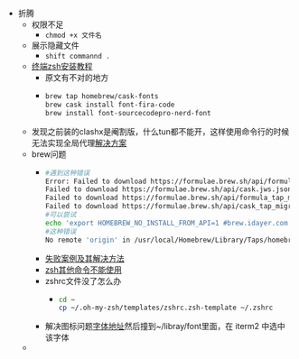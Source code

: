 - 折腾
	- 权限不足
		- `chmod +x 文件名`
	- 展示隐藏文件
		- `shift commannd .`
	- [终端zsh安装教程](https://zhuanlan.zhihu.com/p/66226220)
		- 原文有不对的地方
		- ```bash
		  brew tap homebrew/cask-fonts
		  brew cask install font-fira-code
		  brew install font-sourcecodepro-nerd-font
		  ```
	- 发现之前装的clashx是阉割版，什么tun都不能开，这样使用命令行的时候无法实现全局代理[解决方案](https://github.com/Fndroid/clash_for_windows_pkg/releases)
	- brew问题
		- ```bash
		  #遇到这种错误
		  Error: Failed to download https://formulae.brew.sh/api/formula.jws.json!
		  Failed to download https://formulae.brew.sh/api/cask.jws.json!
		  Failed to download https://formulae.brew.sh/api/formula_tap_migrations.jws.json!
		  Failed to download https://formulae.brew.sh/api/cask_tap_migrations.jws.json!
		  #可以尝试
		  echo 'export HOMEBREW_NO_INSTALL_FROM_API=1 #brew.idayer.com' >> ~/.zprofile
		  #这种错误
		  No remote 'origin' in /usr/local/Homebrew/Library/Taps/homebrew/homebrew-services, skipping update!
		  
		  ```
		- [失败案例及其解决方法](https://zhuanlan.zhihu.com/p/542207838)
		- [zsh其他命令不能使用](https://www.cnblogs.com/rgxx/p/10230847.html#:~:text=%E8%A7%A3%E5%86%B3%E5%8A%9E%E6%B3%95%201%2C%20%E4%BF%AE%E6%94%B9.bash_profile%202%2C%20%E8%BF%9B%E5%85%A5%E7%BB%88%E7%AB%AF%EF%BC%8C%E8%BE%93%E5%85%A5vim%20~%2F.bash_profile%203%2C%20%E6%B7%BB%E5%8A%A0%E4%B8%8B%E9%9D%A2%E4%B8%80%E8%A1%8C,%E4%BF%9D%E5%AD%98%E9%80%80%E5%87%BAvim%EF%BC%8C%205%2C%20%E8%BE%93%E5%85%A5%20source%20~%2F.bash_profile%206%2C%20%E7%84%B6%E5%90%8E%E5%86%8D%E8%AF%95%E4%B8%80%E4%B8%8B%E4%B8%8D%E8%83%BD%E6%AD%A3%E5%B8%B8%E4%BD%BF%E7%94%A8%E7%9A%84%E5%91%BD%E4%BB%A4%EF%BC%8C%E6%98%AF%E4%B8%8D%E6%98%AF%E5%B7%B2%E7%BB%8F%E5%A5%BD%E4%BA%86%20%E5%8F%82%E8%80%83%E9%93%BE%E6%8E%A5%EF%BC%9Ahttps%3A%2F%2Fstackoverflow.com%2Fquestions%2F18428374%2Fcommands-not-found-on-zsh)
		- zshrc文件没了怎么办
			- ```bash
			  cd ~
			  cp ~/.oh-my-zsh/templates/zshrc.zsh-template ~/.zshrc
			  ```
		- 解决图标问题[字体地址](https://github.com/romkatv/dotfiles-public/blob/master/.local/share/fonts/NerdFonts/MesloLGS%20NF%20Regular.ttf)然后撞到~/libray/font里面，在 iterm2 中选中该字体
	-